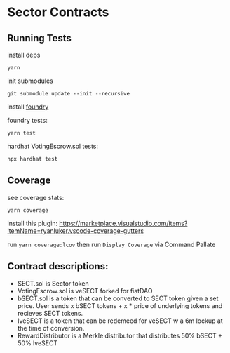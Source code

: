# Sector Contracts

## Running Tests

install deps

```
yarn
```

init submodules

```
git submodule update --init --recursive
```

install [foundry](https://github.com/foundry-rs/foundry)

foundry tests:

```
yarn test
```

hardhat VotingEscrow.sol tests:

```
npx hardhat test
```

## Coverage

see coverage stats:

```
yarn coverage
```

install this plugin:
https://marketplace.visualstudio.com/items?itemName=ryanluker.vscode-coverage-gutters

run `yarn coverage:lcov`
then run `Display Coverage` via Command Pallate

## Contract descriptions:

- SECT.sol is Sector token
- VotingEscrow.sol is veSECT forked for fiatDAO
- bSECT.sol is a token that can be converted to SECT token given a set price. User sends x bSECT tokens + x \* price of underlying tokens and recieves SECT tokens.
- lveSECT is a token that can be redemeed for veSECT w a 6m lockup at the time of conversion.
- RewardDistributor is a Merkle distributor that distributes 50% bSECT + 50% lveSECT
